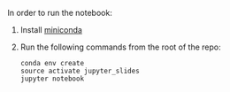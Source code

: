 In order to run the notebook:
1. Install [miniconda](https://conda.io/miniconda.html)
2. Run the following commands from the root of the repo:

    ```
    conda env create
    source activate jupyter_slides
    jupyter notebook
    ```
